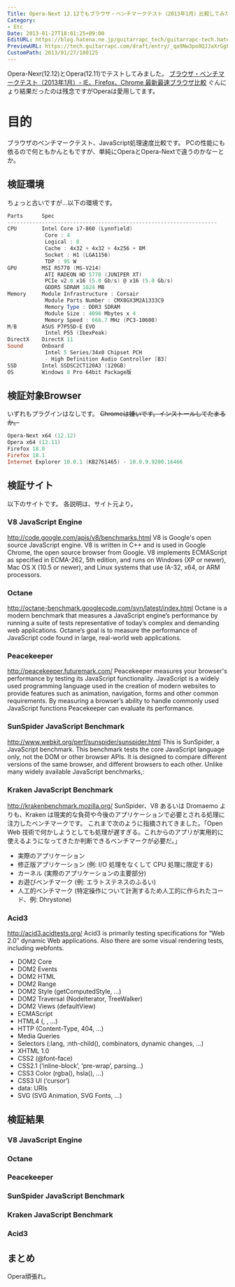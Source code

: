 ```yaml
---
Title: Opera-Next 12.12でもブラウザ・ベンチマークテスト（2013年1月）比較してみた
Category:
- Etc
Date: 2013-01-27T18:01:25+09:00
EditURL: https://blog.hatena.ne.jp/guitarrapc_tech/guitarrapc-tech.hatenablog.com/atom/entry/6802418398340377024
PreviewURL: https://tech.guitarrapc.com/draft/entry/_qa9Nw3po8QJJaXrGgFXP15K61w
CustomPath: 2013/01/27/180125
---
```


<!--
Date: 2013-01-27T18:01:25+09:00
URL: https://tech.guitarrapc.com/entry/2013/01/27/180125
-->

Opera-Nexr(12.12)とOpera(12.11)でテストしてみました。
<a href="http://memorva.jp/internet/pc/browser_benchmark_ie_firefox_chrome_201301.php" target="_blank">ブラウザ・ベンチマークテスト（2013年1月）- IE、Firefox、Chrome 最新最速ブラウザ比較</a>
ぐんにょり結果だったのは残念ですがOperaは愛用してます。
# 目的
ブラウザのベンチマークテスト、JavaScript処理速度比較です。 PCの性能にも依るので何ともかんともですが、単純にOperaとOpera-Nextで違うのかなーとか。
## 検証環境
ちょっと古いですが…以下の環境です。

```ps1
Parts      Spec
-------------------------------------------------------------------
CPU        Intel Core i7-860 (Lynnfield)
            Core : 4
            Logical : 8
            Cache : 4x32 + 4x32 + 4x256 + 8M
            Socket : H1 (LGA1156)
            TDP : 95 W
GPU        MSI R5770 (MS-V214)
            ATI RADEON HD 5770 (JUNIPER XT)
            PCIe v2.0 x16 (5.0 Gb/s) @ x16 (5.0 Gb/s)
            GDDR5 SDRAM 1024 MB
Memory     Module Infrastructure : Corsair
            Module Parts Number : CMX8GX3M2A1333C9
            Memory Type : DDR3 SDRAM
            Module Size : 4096 Mbytes x 4
            Memory Speed : 666.7 MHz (PC3-10600)
M/B        ASUS P7P55D-E EVO
            Intel P55 (IbexPeak)
DirectX    DirectX 11
Sound      Onboard
            Intel 5 Series/34x0 Chipset PCH
            - High Definition Audio Controller [B3]
SSD        Intel SSDSC2CT120A3 (120GB)
OS         Windows 8 Pro 64bit Package版
```

## 検証対象Browser
いずれもプラグインはなしです。 <del datetime="2013-01-27T18:51:51+00:00">Chromeは嫌いです。インストールしてたまるか。</del>

```ps1
Opera-Next x64 (12.12)
Opera x64 (12.11)
Firefox 18.0
Firefox 18.1
Internet Explorer 10.0.1 (KB2761465) - 10.0.9.9200.16466
```

## 検証サイト
以下のサイトです。 各説明は、サイト元より。
### V8 JavaScript Engine
<a href="http://code.google.com/apis/v8/benchmarks.html" target="_blank">http://code.google.com/apis/v8/benchmarks.html</a>
V8 is Google's open source JavaScript engine. V8 is written in C++ and is used in Google Chrome, the open source browser from Google. V8 implements ECMAScript as specified in ECMA-262, 5th edition, and runs on Windows (XP or newer), Mac OS X (10.5 or newer), and Linux systems that use IA-32, x64, or ARM processors.
### Octane
<a href="http://octane-benchmark.googlecode.com/svn/latest/index.html" target="_blank">http://octane-benchmark.googlecode.com/svn/latest/index.html</a>
Octane is a modern benchmark that measures a JavaScript engine’s performance by running a suite of tests representative of today’s complex and demanding web applications. Octane‘s goal is to measure the performance of JavaScript code found in large, real-world web applications.
### Peacekeeper
<a href="http://peacekeeper.futuremark.com/" target="_blank">http://peacekeeper.futuremark.com/</a>
Peacekeeper measures your browser's performance by testing its JavaScript functionality. JavaScript is a widely used programming language used in the creation of modern websites to provide features such as animation, navigation, forms and other common requirements. By measuring a browser’s ability to handle commonly used JavaScript functions Peacekeeper can evaluate its performance.
### SunSpider JavaScript Benchmark
<a href="http://www.webkit.org/perf/sunspider/sunspider.html" target="_blank">http://www.webkit.org/perf/sunspider/sunspider.html</a>
This is SunSpider, a JavaScript benchmark. This benchmark tests the core JavaScript language only, not the DOM or other browser APIs. It is designed to compare different versions of the same browser, and different browsers to each other. Unlike many widely available JavaScript benchmarks,:
### Kraken JavaScript Benchmark
<a href="http://krakenbenchmark.mozilla.org/" target="_blank">http://krakenbenchmark.mozilla.org/</a>
SunSpider、V8 あるいは Dromaemo よりも、Kraken は現実的な負荷や今後のアプリケーションで必要とされる処理に注力したベンチマークです。 これまで次のように指摘されてきました。「Open Web 技術で何かしようとしても処理が遅すぎる。これからのアプリが実用的に使えるようになってきたか判断できるベンチマークが必要だ。」

- 実際のアプリケーション
- 修正版アプリケーション (例: I/O 処理をなくして CPU 処理に限定する)
- カーネル (実際のアプリケーションの主要部分)
- お遊びベンチマーク (例: エラトステネスのふるい)
- 人工的ベンチマーク (特定操作について計測するため人工的に作られたコード、例: Dhrystone)


### Acid3
<a href="http://acid3.acidtests.org/" target="_blank">http://acid3.acidtests.org/</a>
Acid3 is primarily testing specifications for “Web 2.0″ dynamic Web applications. Also there are some visual rendering tests, including webfonts.

- DOM2 Core
- DOM2 Events
- DOM2 HTML
- DOM2 Range
- DOM2 Style (getComputedStyle, …)
- DOM2 Traversal (NodeIterator, TreeWalker)
- DOM2 Views (defaultView)
- ECMAScript
- HTML4 (, , …)
- HTTP (Content-Type, 404, …)
- Media Queries
- Selectors (:lang, :nth-child(), combinators, dynamic changes, …)
- XHTML 1.0
- CSS2 (@font-face)
- CSS2.1 (‘inline-block’, ‘pre-wrap’, parsing…)
- CSS3 Color (rgba(), hsla(), …)
- CSS3 UI (‘cursor’)
- data: URIs
- SVG (SVG Animation, SVG Fonts, …)


## 検証結果
### V8 JavaScript Engine
### Octane
### Peacekeeper
### SunSpider JavaScript Benchmark
### Kraken JavaScript Benchmark
### Acid3
## まとめ
Opera頑張れ。
